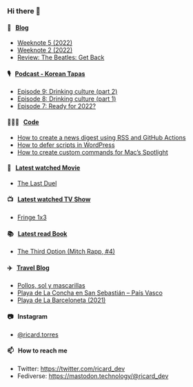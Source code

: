 ### Hi there 👋

#### 📝 &nbsp;&nbsp;[Blog](https://ricard.blog)

- [Weeknote 5 (2022)](https://ricard.blog/weeknote/week-5-2022/)
- [Weeknote 2 (2022)](https://ricard.blog/weeknote/week-2-2022/)
- [Review: The Beatles: Get Back](https://ricard.blog/review/the-beatles-get-back/)

#### 🎙 &nbsp;&nbsp;[Podcast - Korean Tapas](https://koreantapas.show/)

- [Episode 9: Drinking culture (part 2)](https://anchor.fm/korean-tapas/episodes/Episode-9-Drinking-culture-part-2-e1dknui)
- [Episode 8: Drinking culture (part 1)](https://anchor.fm/korean-tapas/episodes/Episode-8-Drinking-culture-part-1-e1d1107)
- [Episode 7: Ready for 2022?](https://anchor.fm/korean-tapas/episodes/Episode-7-Ready-for-2022-e1caoiu)

#### 👨🏻‍💻 &nbsp;&nbsp;[Code](https://ricard.dev)

- [How to create a news digest using RSS and GitHub Actions](https://ricard.dev/how-to-create-a-news-digest-using-rss-and-github-actions/)
- [How to defer scripts in WordPress](https://ricard.dev/how-to-defer-scripts-in-wordpress/)
- [How to create custom commands for Mac’s Spotlight](https://ricard.dev/how-to-create-custom-commands-for-macs-spotlight/)

#### 🍿 &nbsp;&nbsp;[Latest watched Movie](https://quicoto.github.io/reviews/movies/)

- [The Last Duel](https://quicoto.github.io/reviews/movies/the-last-duel/)

#### 📺 &nbsp;&nbsp;[Latest watched TV Show](https://quicoto.github.io/reviews/tv-shows)

- [Fringe 1x3](https://quicoto.github.io/reviews/tv-shows/fringe/1x3/)

#### 📚 &nbsp;&nbsp;[Latest read Book](https://ricard.blog/books/)

- [The Third Option (Mitch Rapp, #4)](https://www.goodreads.com/review/show/4368213538?utm_medium=api&amp;utm_source=rss)

#### ✈️ &nbsp;&nbsp;[Travel Blog](https://www.quicoto.com/)

- [Pollos, sol y mascarillas](https://www.quicoto.com/pollos-sol-y-mascarillas/)
- [Playa de La Concha en San Sebastián – País Vasco](https://www.quicoto.com/playa-de-la-concha-en-san-sebastian-pais-vasco/)
- [Playa de La Barceloneta (2021)](https://www.quicoto.com/playa-de-la-barceloneta-2021/)

#### 📷 &nbsp;&nbsp;Instagram
- [@ricard.torres](https://www.instagram.com/ricard.torres/)

#### 📫 &nbsp;&nbsp;How to reach me

- Twitter: https://twitter.com/ricard_dev
- Fediverse: https://mastodon.technology/@ricard_dev
